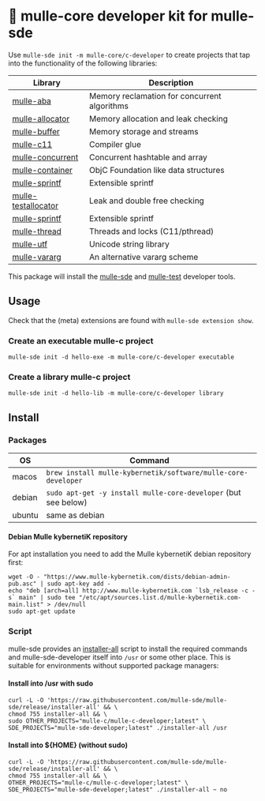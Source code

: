 # 🧢 mulle-core developer kit for mulle-sde


Use `mulle-sde init -m mulle-core/c-developer` to create projects
that tap into the functionality of the following libraries:


Library                                                  | Description
---------------------------------------------------------|----------------------------
[mulle-aba](//github.com/mulle-c/mulle-aba)              | Memory reclamation for concurrent algorithms
[mulle-allocator](//github.com/mulle-c/mulle-allocator)  | Memory allocation and leak checking
[mulle-buffer](//github.com/mulle-c/mulle-buffer)        | Memory storage and streams
[mulle-c11](//github.com/mulle-c/mulle-c11)              | Compiler glue
[mulle-concurrent](//github.com/mulle-concurrent/mulle-concurrent)| Concurrent hashtable and array
[mulle-container](//github.com/mulle-concurrent/mulle-concurrent) | ObjC Foundation like data structures
[mulle-sprintf](//github.com/mulle-core/mulle-sprintf )  | Extensible sprintf
[mulle-testallocator](//github.com/mulle-core/mulle-testallocator)  | Leak and double free checking
[mulle-sprintf](//github.com/mulle-core/mulle-sprintf)   | Extensible sprintf
[mulle-thread](//github.com/mulle-concurrent/mulle-thread)        | Threads and locks (C11/pthread)
[mulle-utf](//github.com/mulle-c/mulle-utf )             | Unicode string library
[mulle-vararg](//github.com/mulle-c/mulle-vararg )       | An alternative vararg scheme


This package will install the [mulle-sde](/github.com/mulle-sde/mulle-sde) and [mulle-test](/github.com/mulle-sde/mulle-test) developer tools. 


## Usage

Check that the (meta) extensions are found with `mulle-sde extension show`.


### Create an executable mulle-c project

`mulle-sde init -d hello-exe -m mulle-core/c-developer executable`

### Create a library mulle-c project

`mulle-sde init -d hello-lib -m mulle-core/c-developer library`



## Install

### Packages

OS      | Command
--------|------------------------------------
macos   | `brew install mulle-kybernetik/software/mulle-core-developer`
debian  | `sudo apt-get -y install mulle-core-developer` (but see below)
ubuntu  | same as debian


#### Debian Mulle kybernetiK repository

For apt installation you need to add the Mulle kybernetiK debian repository
first:

```
wget -O - "https://www.mulle-kybernetik.com/dists/debian-admin-pub.asc" | sudo apt-key add -
echo "deb [arch=all] http://www.mulle-kybernetik.com `lsb_release -c -s` main" | sudo tee "/etc/apt/sources.list.d/mulle-kybernetik.com-main.list" > /dev/null
sudo apt-get update
```

### Script

mulle-sde provides an [installer-all](https://raw.githubusercontent.com/mulle-sde/mulle-sde/release/installer-all) script to install the required commands and mulle-sde-developer itself into `/usr` or some other place.
This is suitable for environments without supported package managers:

#### Install into /usr with sudo

```
curl -L -O 'https://raw.githubusercontent.com/mulle-sde/mulle-sde/release/installer-all' && \
chmod 755 installer-all && \
sudo OTHER_PROJECTS="mulle-c/mulle-c-developer;latest" \
SDE_PROJECTS="mulle-sde-developer;latest" ./installer-all /usr
```

#### Install into ${HOME} (without sudo)

```
curl -L -O 'https://raw.githubusercontent.com/mulle-sde/mulle-sde/release/installer-all' && \
chmod 755 installer-all && \
OTHER_PROJECTS="mulle-c/mulle-c-developer;latest" \
SDE_PROJECTS="mulle-sde-developer;latest" ./installer-all ~ no
```

